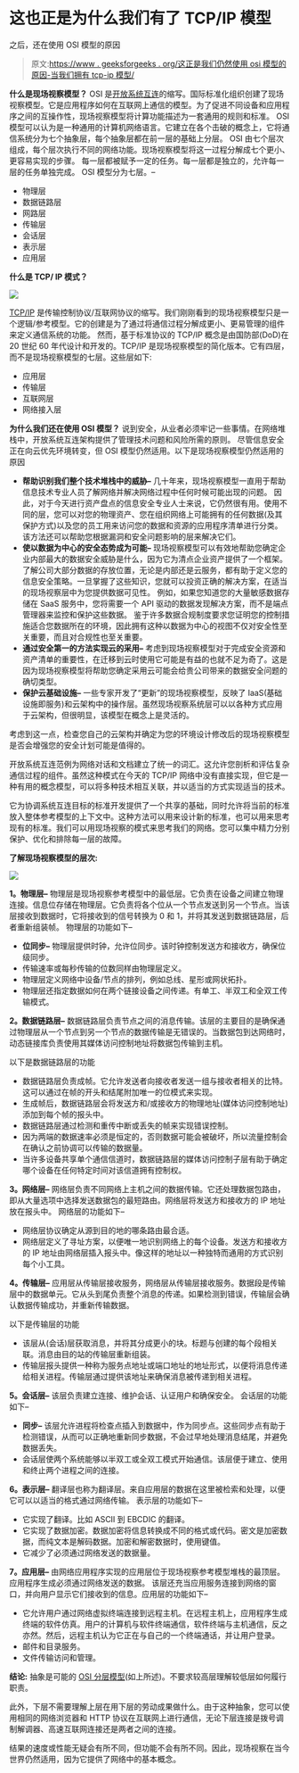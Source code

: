 # 这也正是为什么我们有了 TCP/IP 模型

之后，还在使用 OSI 模型的原因

> 原文:[https://www . geeksforgeeks . org/这正是我们仍然使用 osi 模型的原因-当我们拥有 tcp-ip 模型/](https://www.geeksforgeeks.org/this-is-exactly-why-we-still-use-the-osi-model-when-we-have-tcp-ip-model/)

**什么是现场视察模型？**
OSI 是[开放系统互连](https://en.wikipedia.org/wiki/OSI_model)的缩写。国际标准化组织创建了现场视察模型。它是应用程序如何在互联网上通信的模型。为了促进不同设备和应用程序之间的互操作性，现场视察模型将计算功能描述为一套通用的规则和标准。
OSI 模型可以认为是一种通用的计算机网络语言。它建立在各个击破的概念上，它将通信系统分为七个抽象层，每个抽象层都在前一层的基础上分层。
OSI 由七个层次组成，每个层次执行不同的网络功能。现场视察模型将这一过程分解成七个更小、更容易实现的步骤。
每一层都被赋予一定的任务。每一层都是独立的，允许每一层的任务单独完成。
OSI 模型分为七层。–

*   物理层
*   数据链路层
*   网路层
*   传输层
*   会话层
*   表示层
*   应用层

**什么是 TCP/ IP 模式？**

![](img/a04c2562b9151339ae64fdea7f8269d9.png)

[TCP/IP](https://en.wikipedia.org/wiki/Internet_protocol_suite) 是传输控制协议/互联网协议的缩写。我们刚刚看到的现场视察模型只是一个逻辑/参考模型。它的创建是为了通过将通信过程分解成更小、更易管理的组件来定义通信系统的功能。
然而，基于标准协议的 TCP/IP 概念是由国防部(DoD)在 20 世纪 60 年代设计和开发的。TCP/IP 是现场视察模型的简化版本。它有四层，而不是现场视察模型的七层。这些层如下:

*   应用层
*   传输层
*   互联网层
*   网络接入层

**为什么我们还在使用 OSI 模型？**
说到安全，从业者必须牢记一些事情。在网络堆栈中，开放系统互连架构提供了管理技术问题和风险所需的原则。
尽管信息安全正在向云优先环境转变，但 OSI 模型仍然适用。以下是现场视察模型仍然适用的原因

*   **帮助识别我们整个技术堆栈中的威胁–**
    几十年来，现场视察模型一直用于帮助信息技术专业人员了解网络并解决网络过程中任何时候可能出现的问题。
    因此，对于今天进行资产盘点的信息安全专业人士来说，它仍然很有用。使用不同的层，您可以对您的物理资产、您在组织网络上可能拥有的任何数据(及其保护方式)以及您的员工用来访问您的数据和资源的应用程序清单进行分类。该方法还可以帮助您根据漏洞和安全问题影响的层来解决它们。
*   **使以数据为中心的安全态势成为可能–**
    现场视察模型可以有效地帮助您确定企业内部最大的数据安全威胁是什么，因为它为清点企业资产提供了一个框架。了解公司大部分数据的存放位置，无论是内部还是云服务，都有助于定义您的信息安全策略。一旦掌握了这些知识，您就可以投资正确的解决方案，在适当的现场视察层中为您提供数据可见性。
    例如，如果您知道您的大量敏感数据存储在 SaaS 服务中，您将需要一个 API 驱动的数据发现解决方案，而不是端点管理器来监控和保护这些数据。
    鉴于许多数据合规制度要求您证明您的控制措施适合您数据所在的环境，因此拥有这种以数据为中心的视图不仅对安全性至关重要，而且对合规性也至关重要。
*   **通过安全第一的方法实现云的采用–**
    考虑到现场视察模型对于完成安全资源和资产清单的重要性，在迁移到云时使用它可能是有益的也就不足为奇了。这是因为现场视察模型将帮助您确定采用云可能会给贵公司带来的数据安全问题的确切类型。
*   **保护云基础设施–**
    一些专家开发了“更新”的现场视察模型，反映了 IaaS(基础设施即服务)和云架构中的操作层。虽然现场视察系统层可以以各种方式应用于云架构，但很明显，该模型在概念上是灵活的。

考虑到这一点，检查您自己的云架构并确定为您的环境设计修改后的现场视察模型是否会增强您的安全计划可能是值得的。

开放系统互连范例为网络对话和文档建立了统一的词汇。这允许您剖析和评估复杂通信过程的组件。虽然这种模式在今天的 TCP/IP 网络中没有直接实现，但它是一种有用的概念模型，可以将多种技术相互关联，并以适当的方式实现适当的技术。

它为协调系统互连目标的标准开发提供了一个共享的基础，同时允许将当前的标准放入整体参考模型的上下文中。这种方法可以用来设计新的标准，也可以用来思考现有的标准。我们可以用现场视察的模式来思考我们的网络。您可以集中精力分别保护、优化和排除每一层的故障。

**了解现场视察模型的层次:**

![](img/9dbea097aaa28824a078a163170f8604.png)

**1。物理层–**
物理层是现场视察参考模型中的最低层。它负责在设备之间建立物理连接。信息位存储在物理层。它负责将各个位从一个节点发送到另一个节点。当该层接收到数据时，它将接收到的信号转换为 0 和 1，并将其发送到数据链路层，后者重新组装帧。
物理层的功能如下–

*   **位同步–**
    物理层提供时钟，允许位同步。该时钟控制发送方和接收方，确保位级同步。
*   传输速率或每秒传输的位数同样由物理层定义。
*   物理层定义网络中设备/节点的排列，例如总线、星形或网状拓扑。
*   物理层还指定数据如何在两个链接设备之间传递。有单工、半双工和全双工传输模式。

**2。数据链路层–**
数据链路层负责节点之间的消息传输。该层的主要目的是确保通过物理层从一个节点到另一个节点的数据传输是无错误的。当数据包到达网络时，动态链接库负责使用其媒体访问控制地址将数据包传输到主机。

以下是数据链路层的功能

*   数据链路层负责成帧。它允许发送者向接收者发送一组与接收者相关的比特。这可以通过在帧的开头和结尾附加唯一的位模式来实现。
*   生成帧后，数据链路层会将发送方和/或接收方的物理地址(媒体访问控制地址)添加到每个帧的报头中。
*   数据链路层通过检测和重传中断或丢失的帧来实现错误控制。
*   因为两端的数据速率必须是恒定的，否则数据可能会被破坏，所以流量控制会在确认之前协调可以传输的数据量。
*   当许多设备共享单个通信信道时，数据链路层的媒体访问控制子层有助于确定哪个设备在任何特定时间对该信道拥有控制权。

**3。网络层–**
网络层负责不同网络上主机之间的数据传输。它还处理数据包路由，即从大量选项中选择发送数据包的最短路由。网络层将发送方和接收方的 IP 地址放在报头中。
网络层的功能如下–

*   网络层协议确定从源到目的地的哪条路由最合适。
*   网络层定义了寻址方案，以便唯一地识别网络上的每个设备。发送方和接收方的 IP 地址由网络层插入报头中。像这样的地址以一种独特而通用的方式识别每个小工具。

**4。传输层–**
应用层从传输层接收服务，网络层从传输层接收服务。数据段是传输层中的数据单元。它从头到尾负责整个消息的传递。如果检测到错误，传输层会确认数据传输成功，并重新传输数据。

以下是传输层的功能

*   该层从(会话)层获取消息，并将其分成更小的块。标题与创建的每个段相关联。消息由目的站的传输层重新组装。
*   传输层报头提供一种称为服务点地址或端口地址的地址形式，以便将消息传递给相关进程。传输层通过提供该地址来确保消息被传递到相关进程。

**5。会话层–**
该层负责建立连接、维护会话、认证用户和确保安全。
会话层的功能如下–

*   **同步–**
    该层允许进程将检查点插入到数据中，作为同步点。这些同步点有助于检测错误，从而可以正确地重新同步数据，不会过早地处理消息结尾，并避免数据丢失。
*   会话层使两个系统能够以半双工或全双工模式开始通信。该层便于建立、使用和终止两个进程之间的连接。

**6。表示层–**
翻译层也称为翻译层。来自应用层的数据在这里被检索和处理，以便它可以以适当的格式通过网络传输。
表示层的功能如下–

*   它实现了翻译。比如 ASCII 到 EBCDIC 的翻译。
*   它实现了数据加密。数据加密将信息转换成不同的格式或代码。密文是加密数据，而纯文本是解码数据。加密和解密数据时，使用键值。
*   它减少了必须通过网络发送的数据量。

**7。应用层–**
由网络应用程序实现的应用层位于现场视察参考模型堆栈的最顶层。应用程序生成必须通过网络发送的数据。
该层还充当应用服务连接到网络的窗口，并向用户显示它们接收到的信息。应用层的功能如下–

*   它允许用户通过网络虚拟终端连接到远程主机。在远程主机上，应用程序生成终端的软件仿真。用户的计算机与软件终端通信，软件终端与主机通信，反之亦然。然后，远程主机认为它正在与自己的一个终端通话，并让用户登录。
*   邮件和目录服务。
*   文件传输访问和管理。

**结论:**
抽象是可能的 [OSI 分层模型](https://www.interviewbit.com/networking-interview-questions/#layers-of-osi-model)(如上所述)。不要求较高层理解较低层如何履行职责。

此外，下层不需要理解上层在用下层的劳动成果做什么。由于这种抽象，您可以使用相同的网络浏览器和 HTTP 协议在互联网上进行通信，无论下层连接是拨号调制解调器、高速互联网连接还是两者之间的连接。

结果的速度或性能无疑会有所不同，但功能不会有所不同。因此，现场视察在当今世界仍然适用，因为它提供了网络中的基本概念。